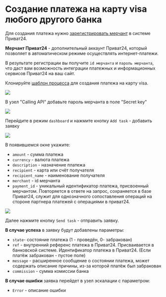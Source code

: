 # Создание платежа на карту visa любого другого банка

Для создания платежа нужно [зарегистрировать мерчант](https://api.privatbank.ua/api-privat24/p24registration.html) в системе Приват24.

**Мерчант Приват24** - дополнительный аккаунт Приват24, который позволяет в автоматическом режиме осуществлять интернет-платежи.

В результате регистрации вы получите `id мерчанта` и `пароль мерчанта`, что даст вам возможность интеграции платежных и информационных сервисов Приват24 на ваш сайт.

Клонируйте [шаблон процесса](https://www.corezoid.com/admin/edit_conv/27733/5057) для создания платежа на карту visa.

![](../img/mandrill_copy_conveyor.png)

В узел "Calling API" добавьте пароль мерчанта в поле "Secret key"

![](../img/secret.png)

Перейдите в режим `dashboard` и нажмите кнопку `Add task` - добавить заявку

![](../img/mandrill_dashboard.png)

В появившемся окне укажите:
*   `amount` - сумма платежа
*   `currency` - валюта платежа
*   `description` - назначение платежа
*   `recipient` - карта или счёт получателя
*   `recipient_name` - наименование получателя
*   `merchant` - id мерчанта
*   `payment_id` - уникальный идентификатор платежа, присвоенный мерчантом. Повторяется в ответе на запрос, сохраняется в базе Приват24, служит для однозначного сопоставления операций на стороне партнера платежей с операциями в приват24.

![](../img/visa.png)

Далее нажмите кнопку `Send task` - отправить заявку.

**В случае успеха** в заявку будут добавлены параметры:

* `state`- состояние платежа (1 - проведён, 0- забракован)
* `ref` - внутренний референс платежа в Приват24. Присваивается в банковской системе. Идентификатор платежа в Приват24. (Если платёж забракован - пустое поле)
* `message` - расширенное сообщение о состоянии платежа, может содержать описание причины, из-за которой платёж был забракован
* `commission` - сумма комиссии банка

**В случае ошибки** заявка перейдет в узел эскалации с параметром:
* `Error` - описание ошибки

